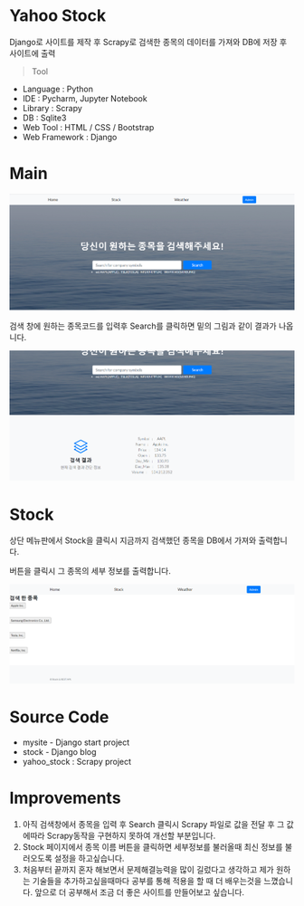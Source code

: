 # Yahoo Stock

Django로 사이트를 제작 후 Scrapy로 검색한 종목의 데이터를 가져와 DB에 저장 후 사이트에 출력



> Tool

- Language : Python
- IDE : Pycharm, Jupyter Notebook
- Library : Scrapy
- DB : Sqlite3
- Web Tool : HTML / CSS / Bootstrap
- Web Framework : Django



# Main

![image-20210202194947658](README.assets/image-20210202194947658.png)



검색 창에 원하는 종목코드를 입력후 Search를 클릭하면 밑의 그림과 같이 결과가 나옵니다.

![image-20210202195106527](README.assets/image-20210202195106527.png)



# Stock

상단 메뉴판에서 Stock을 클릭시 지금까지 검색했던 종목을 DB에서 가져와 출력합니다.

버튼을 클릭시 그 종목의 세부 정보를 출력합니다.

![image-20210202195208526](README.assets/image-20210202195208526.png)



# Source Code

- mysite - Django start project
- stock  - Django blog
- yahoo_stock : Scrapy project



# Improvements

1. 아직 검색창에서 종목을 입력 후 Search 클릭시 Scrapy 파일로 값을 전달 후 그 값에따라 Scrapy동작을 구현하지 못하여 개선할 부분입니다.
2. Stock 페이지에서 종목 이름 버튼을 클릭하면 세부정보를 불러올때 최신 정보를 불러오도록 설정을 하고싶습니다.
3. 처음부터 끝까지 혼자 해보면서 문제해결능력을 많이 길렀다고 생각하고 제가 원하는 기술들을 추가하고싶을때마다 공부를 통해 적용을 할 때 더 배우는것을 느꼈습니다. 앞으로 더 공부해서 조금 더 좋은 사이트를 만들어보고 싶습니다.




